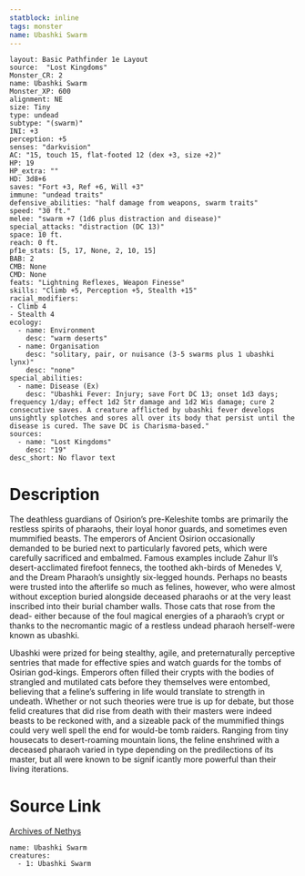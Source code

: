 ```yaml
---
statblock: inline
tags: monster
name: Ubashki Swarm
---
```

```statblock
layout: Basic Pathfinder 1e Layout
source:  "Lost Kingdoms"
Monster_CR: 2
name: Ubashki Swarm
Monster_XP: 600
alignment: NE
size: Tiny
type: undead
subtype: "(swarm)"
INI: +3
perception: +5
senses: "darkvision"
AC: "15, touch 15, flat-footed 12 (dex +3, size +2)"
HP: 19
HP_extra: ""
HD: 3d8+6
saves: "Fort +3, Ref +6, Will +3"
immune: "undead traits"
defensive_abilities: "half damage from weapons, swarm traits"
speed: "30 ft."
melee: "swarm +7 (1d6 plus distraction and disease)"
special_attacks: "distraction (DC 13)"
space: 10 ft.
reach: 0 ft.
pf1e_stats: [5, 17, None, 2, 10, 15]
BAB: 2
CMB: None
CMD: None
feats: "Lightning Reflexes, Weapon Finesse"
skills: "Climb +5, Perception +5, Stealth +15"
racial_modifiers:
- Climb 4
- Stealth 4
ecology:
  - name: Environment
    desc: "warm deserts"
  - name: Organisation
    desc: "solitary, pair, or nuisance (3-5 swarms plus 1 ubashki lynx)"
    desc: "none"
special_abilities:
  - name: Disease (Ex)
    desc: "Ubashki Fever: Injury; save Fort DC 13; onset 1d3 days; frequency 1/day; effect 1d2 Str damage and 1d2 Wis damage; cure 2 consecutive saves. A creature afflicted by ubashki fever develops unsightly splotches and sores all over its body that persist until the disease is cured. The save DC is Charisma-based."
sources:
  - name: "Lost Kingdoms"
    desc: "19"
desc_short: No flavor text
```
# Description
The deathless guardians of Osirion’s pre-Keleshite tombs are primarily the restless spirits of pharaohs, their loyal honor guards, and sometimes even mummified beasts. The emperors of Ancient Osirion occasionally demanded to be buried next to particularly favored pets, which were carefully sacrificed and embalmed. Famous examples include Zahur II’s desert-acclimated firefoot fennecs, the toothed akh-birds of Menedes V, and the Dream Pharaoh’s unsightly six-legged hounds. Perhaps no beasts were trusted into the afterlife so much as felines, however, who were almost without exception buried alongside deceased pharaohs or at the very least inscribed into their burial chamber walls. Those cats that rose from the dead- either because of the foul magical energies of a pharaoh’s crypt or thanks to the necromantic magic of a restless undead pharaoh herself-were known as ubashki.

Ubashki were prized for being stealthy, agile, and preternaturally perceptive sentries that made for effective spies and watch guards for the tombs of Osirian god-kings. Emperors often filled their crypts with the bodies of strangled and mutilated cats before they themselves were entombed, believing that a feline’s suffering in life would translate to strength in undeath. Whether or not such theories were true is up for debate, but those felid creatures that did rise from death with their masters were indeed beasts to be reckoned with, and a sizeable pack of the mummified things could very well spell the end for would-be tomb raiders. Ranging from tiny housecats to desert-roaming mountain lions, the feline enshrined with a deceased pharaoh varied in type depending on the predilections of its master, but all were known to be signif icantly more powerful than their living iterations.
# Source Link
[Archives of Nethys](https://aonprd.com/MonsterDisplay.aspx?ItemName=Ubashki%20Swarm)
```encounter-table
name: Ubashki Swarm
creatures:
  - 1: Ubashki Swarm
```
